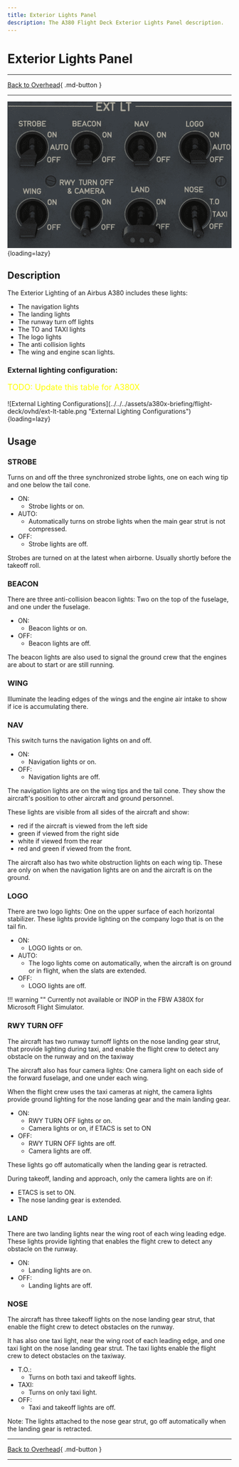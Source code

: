 ```yaml
---
title: Exterior Lights Panel
description: The A380 Flight Deck Exterior Lights Panel description.
---
```


# Exterior Lights Panel

---

[Back to Overhead](../overviews/ovhd.md){ .md-button }

---

![Exterior Lighting](../../../assets/a380x-briefing/flight-deck/ovhd/ext-lt-panel.png "Exterior Lighting"){loading=lazy}

[//]: # (TODO)
<!-- TODO 
!!! note "API Documentation: [EXT LT Panel API](../../../../../aircraft/a32nx/a32nx-api/a32nx-flightdeck-api.md#external-lights-panel)"
-->

## Description

The Exterior Lighting of an Airbus A380 includes these lights:

- The navigation lights
- The landing lights
- The runway turn off lights
- The TO and TAXI lights
- The logo lights
- The anti collision lights
- The wing and engine scan lights.

### External lighting configuration:

[//]: # (TODO)
<p style="color:yellow; font-size:18px;">TODO: Update this table for A380X</p>
![External Lighting Configurations](../../../assets/a380x-briefing/flight-deck/ovhd/ext-lt-table.png "External Lighting Configurations"){loading=lazy}

## Usage

### STROBE

Turns on and off the three synchronized strobe lights, one on each wing tip and one below the tail cone.

- ON:
    - Strobe lights or on.
- AUTO:
    - Automatically turns on strobe lights when the main gear strut is not compressed.
- OFF:
    - Strobe lights are off.

Strobes are turned on at the latest when airborne. Usually shortly before the takeoff roll.

### BEACON

There are three anti-collision beacon lights: Two on the top of the fuselage, and one under the
fuselage.

- ON:
    - Beacon lights or on.
- OFF:
    - Beacon lights are off.

The beacon lights are also used to signal the ground crew that the engines are about to start or
are still running.

### WING

Illuminate the leading edges of the wings and the engine air intake to show if ice is accumulating there.

### NAV

This switch turns the navigation lights on and off.

- ON:
    - Navigation lights or on.
- OFF:
    - Navigation lights are off.

The navigation lights are on the wing tips and the tail cone. They show the aircraft's position to
other aircraft and ground personnel.

These lights are visible from all sides of the aircraft and show:

- red if the aircraft is viewed from the left side
- green if viewed from the right side
- white if viewed from the rear
- red and green if viewed from the front.

The aircraft also has two white obstruction lights on each wing tip. These are only on when the
navigation lights are on and the aircraft is on the ground.

### LOGO

There are two logo lights: One on the upper surface of each horizontal stabilizer.
These lights provide lighting on the company logo that is on the tail fin.

- ON:
    - LOGO lights or on.
- AUTO:
    - The logo lights come on automatically, when the aircraft is on ground or in flight, when the
      slats are extended.
- OFF:
    - LOGO lights are off.

!!! warning ""
    Currently not available or INOP in the FBW A380X for Microsoft Flight Simulator.

### RWY TURN OFF

The aircraft has two runway turnoff lights on the nose landing gear strut, that provide lighting
during taxi, and enable the flight crew to detect any obstacle on the runway and on the taxiway

The aircraft also has four camera lights: One camera light on each side of the forward fuselage, and
one under each wing.

When the flight crew uses the taxi cameras at night, the camera lights provide ground lighting
for the nose landing gear and the main landing gear.

- ON:
    - RWY TURN OFF lights or on.
    - Camera lights or on, if ETACS is set to ON
- OFF:
    - RWY TURN OFF lights are off.
    - Camera lights are off.

These lights go off automatically when the landing gear is retracted.

During takeoff, landing and approach, only the camera lights
are on if:

- ETACS is set to ON.
- The nose landing gear is extended.

### LAND

There are two landing lights near the wing root of each wing leading edge. These lights provide
lighting that enables the flight crew to detect any obstacle on the runway.

- ON:
    - Landing lights are on.
- OFF:
   - Landing lights are off.

### NOSE

The aircraft has three takeoff lights on the nose landing gear strut, that enable the flight crew to detect
obstacles on the runway.

It has also one taxi light, near the wing root of each leading edge, and one taxi light on the nose landing
gear strut.
The taxi lights enable the flight crew to detect obstacles on the taxiway.

- T.O.:
    - Turns on both taxi and takeoff lights.
- TAXI:
    - Turns on only taxi light.
- OFF:
    - Taxi and takeoff lights are off.

Note: The lights attached to the nose gear strut, go off automatically when the landing gear is retracted.

---

[Back to Overhead](../overviews/ovhd.md){ .md-button }

---
